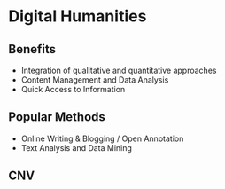 # Digital Humanities
## Benefits
- Integration of qualitative and quantitative approaches
- Content Management and Data Analysis
- Quick Access to Information 

## Popular Methods
- Online Writing & Blogging / Open Annotation
- Text Analysis and Data Mining

## CNV

##

